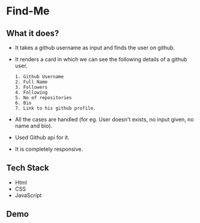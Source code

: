 # Find-Me

## What it does?
- It takes a github username as input and finds the user on github.
- It renders a card in which we can see the following details of a github user.
     
      1. Github Username 
      2. Full Name 
      3. Followers 
      4. Following 
      5. No of repositories 
      6. Bio 
      7. Link to his github profile. 
- All the cases are handled (for eg. User doesn't exists, no input given, no name and bio).
- Used Github api for it. 
- It is completely responsive.


## Tech Stack 
- Html
- CSS
- JavaScript 

## Demo


